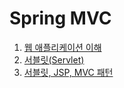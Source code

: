 # Spring MVC
1. [웹 애플리케이션 이해](https://velog.io/@rocker_nun/%EC%9B%B9-%EC%95%A0%ED%94%8C%EB%A6%AC%EC%BC%80%EC%9D%B4%EC%85%98)
2. [서블릿(Servlet)](https://velog.io/@rocker_nun/%EC%84%9C%EB%B8%94%EB%A6%BFServlet)
3. [서블릿, JSP, MVC 패턴](https://velog.io/@rocker_nun/%EC%84%9C%EB%B8%94%EB%A6%BF-JSP-MVC-%ED%8C%A8%ED%84%B4)
